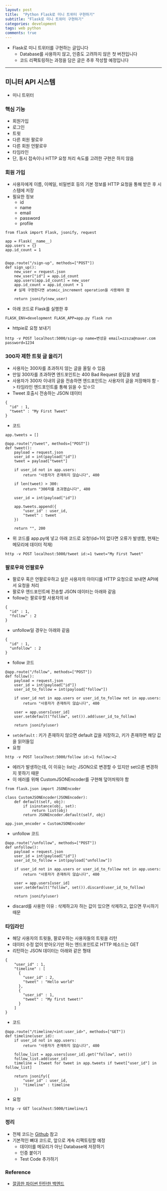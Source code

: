 ```yaml
---
layout: post
title:  "Python Flask로 미니 트위터 구현하기"
subtitle: "Flask로 미니 트위터 구현하기"
categories: development
tags: web python
comments: true
---
```

	 
- Flask로 미니 트위터를 구현하는 글입니다
	- Database를 사용하지 않고, 인증도 고려하지 않은 첫 버전입니다
	- 코드 리팩토링하는 과정을 담은 글은 추후 작성할 예정입니다 

---

## 미니터 API 시스템
- 미니 트위터

### 핵심 기능
- 회원가입
- 로그인
- 트윗
- 다른 회원 팔로우
- 다른 회원 언팔로우
- 타임라인
- 단, 동시 접속이나 HTTP 요청 처리 속도를 고려한 구현은 하지 않음

### 회원 가입
- 사용자에게 이름, 이메일, 비밀번호 등의 기본 정보를 HTTP 요청을 통해 받은 후 시스템에 저장
- 필요한 정보
    - id
    - name
    - email
    - password
    - profile
    
```
from flask import Flask, jsonify, request

app = Flask(__name__)
app.users = {}
app.id_count = 1


@app.route("/sign-up", methods=["POST"])
def sign_up():
    new_user = request.json
    new_user["id"] = app.id_count
    app.users[app.id_count] = new_user
    app.id_count = app.id_count + 1
    # 실제 구현한다면 atomic_increment operation을 사용해야 함

    return jsonify(new_user)
```

- 아래 코드로 Flask를 실행한 후

```
FLASK_ENV=development FLASK_APP=app.py flask run
```

- httpie로 요청 보내기

```
http -v POST localhost:5000/sign-up name=변성윤 email=zzsza@naver.com password=1234
```

### 300자 제한 트윗 글 올리기
- 사용자는 300자를 초과하지 않는 글을 올릴 수 있음
- 만일 300자를 초과하면 엔드포인트는 400 Bad Request 응답을 보냄
- 사용자가 300자 이내의 글을 전송하면 엔드포인트는 사용자의 글을 저장해야 함 -> 타임라인 엔드포인트를 통해 읽을 수 있ㅇ므
- Tweet 호출시 전송하는 JSON 데이터

```
{
  "id" : 1,
  "tweet" : "My First Tweet"
}
```

- 코드

```
app.tweets = []

@app.route("/tweet", methods=["POST"])
def tweet():
    payload = request.json
    user_id = int(payload["id"])
    tweet = payload["tweet"]
    
    if user_id not in app.users:
        return "사용자가 존재하지 않습니다", 400
        
    if len(tweet) > 300:
        return "300자를 초과했습니다", 400
        
    user_id = int(payload["id"])
    
    app.tweets.append({
        "user_id" : user_id,
        "tweet" : tweet
    })

    return "", 200
```

- 위 코드를 app.py에 넣고 아래 코드로 요청!(id=1이 없다면 오류가 발생함, 현재는 메모리에 데이터 적재)

```
http -v POST localhost:5000/tweet id:=1 tweet="My First Tweet"
```

### 팔로우와 언팔로우
- 팔로우 혹은 언팔로우하고 싶은 사용자의 아이디를 HTTP 요청으로 보내면 API에서 요청을 처리
- 팔로우 엔드포인트에 전송할 JSON 데이터는 아래와 같음
- follow는 팔로우할 사용자의 id

```
{
  "id" : 1,
  "follow" : 2
}
```

- unfollow일 경우는 아래와 같음

```
{
  "id" : 1,
  "unfollow" : 2
}
```

- follow 코드

```
@app.route("/follow", methods=["POST"])
def follow():
    payload = request.json
    user_id = int(payload["id"])
    user_id_to_follow = int(payload["follow"])
    
    if user_id not in app.users or user_id_to_follow not in app.users:
        return "사용자가 존재하지 않습니다", 400
        
    user = app.users[user_id]
    user.setdefault("follow", set()).add(user_id_to_follow)
    
    return jsonify(user)
```

- `setdefault` : 키가 존재하지 않으면 default 값을 저장하고, 키가 존재하면 해당 값을 읽어들임
- 요청

```
http -v POST localhost:5000/follow id:=1 follow:=2
```

- 에러가 발생하는데, 이 이유는 list는 JSON으로 변경할 수 있지만 set으론 변경하지 못하기 때문
- 이 에러를 위해 CustomJSONEncoder를 구현해 덮어씌워야 함

```
from flask.json import JSONEncoder

class CustomJSONEncoder(JSONEncoder):
    def default(self, obj):
        if isinstance(obj, set):
            return list(obj)
        return JSONEncoder.default(self, obj)
        
app.json_encoder = CustomJSONEncoder
```

- unfollow 코드

```
@app.route("/unfollow", methods=["POST"])
def unfollow():
    payload = request.json
    user_id = int(payload["id"])
    user_id_to_follow = int(payload["unfollow"])
    
    if user_id not in app.users or user_id_to_follow not in app.users:
        return "사용자가 존재하지 않습니다", 400
        
    user = app.users[user_id]
    user.setdefault("follow", set()).discard(user_id_to_follow)
    
    return jsonify(user)
```

- discard를 사용한 이유 : 삭제하고자 하는 값이 있으면 삭제하고, 없으면 무시하기 때문

### 타임라인 
- 해당 사용자의 트윗들, 팔로우하는 사용자들의 트윗을 리턴
- 데이터 수정 없이 받아오기만 하는 엔드포인트로 HTTP 메소드는 GET
- 리턴하는 JSON 데이터는 아래와 같은 형태

```
{
    "user_id" : 1,
    "timeline" : [
      {
        "user_id" : 2,
        "tweet" : "Hello world"
      },
      {
        "user_id" : 1,
        "tweet" : "My first tweet!"
      }
    ]
}
```

- 코드

```
@app.route("/timeline/<int:user_id>", methods=["GET"])
def timeline(user_id):
    if user_id not in app.users:
        return "사용자가 존재하지 않습니다", 400
    
    follow_list = app.users[user_id].get("follow", set())
    follow_list.add(user_id)
    timeline = [tweet for tweet in app.tweets if tweet["user_id"] in follow_list]
    
    return jsonify({
        "user_id" : user_id,
        "timeline" : timeline
    })
```

- 요청

```
http -v GET localhost:5000/timeline/1
```

### 정리
- 전체 코드는 [Github](https://github.com/zzsza/TIL/blob/master/python/flask/minitier/app.py) 참고
- 기본적인 뼈대 코드로, 앞으로 계속 리팩토링할 예정
	- 데이터를 메모리가 아닌 Database에 저장하기
	- 인증 붙이기
	- Test Code 추가하기
	 

### Reference
- [깔끔한 파이썬 탄탄한 백엔드](http://www.yes24.com/Product/goods/68713424)
